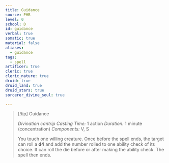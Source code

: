 ```yaml
---
title: Guidance
source: PHB
level: 0
school: D
id: guidance
verbal: true
somatic: true
material: false
aliases:
  - guidance
tags:
  - spell
artificer: true
cleric: true
cleric_nature: true
druid: true
druid_land: true
druid_stars: true
sorcerer_divine_soul: true

---
```

>[!tip] Guidance
>
> *Divination cantrip*
> *Casting Time:* 1 action
> *Duration:* 1 minute (concentration)
> *Components:* V, S
>
>You touch one willing creature. Once before the spell ends, the target can roll a **d4** and add the number rolled to one ability check of its choice. It can roll the die before or after making the ability check. The spell then ends.
>

